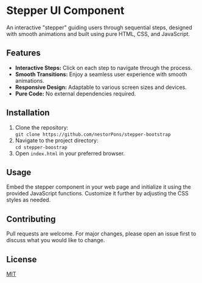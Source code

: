 # Stepper UI Component

An interactive "stepper" guiding users through sequential steps, designed with smooth animations and built using pure HTML, CSS, and JavaScript.

## Features

- **Interactive Steps:** Click on each step to navigate through the process.
- **Smooth Transitions:** Enjoy a seamless user experience with smooth animations.
- **Responsive Design:** Adaptable to various screen sizes and devices.
- **Pure Code:** No external dependencies required.

## Installation

1. Clone the repository:  
   `git clone https://github.com/nestorPons/stepper-bootstrap`  
2. Navigate to the project directory:  
   `cd stepper-boostrap`  
4. Open `index.html` in your preferred browser.

## Usage

Embed the stepper component in your web page and initialize it using the provided JavaScript functions. Customize it further by adjusting the CSS styles as needed.

## Contributing

Pull requests are welcome. For major changes, please open an issue first to discuss what you would like to change.

## License

[MIT](https://choosealicense.com/licenses/mit/)

